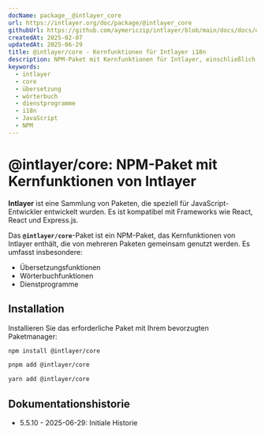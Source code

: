 ```yaml
---
docName: package__@intlayer_core
url: https://intlayer.org/doc/package/@intlayer_core
githubUrl: https://github.com/aymericzip/intlayer/blob/main/docs/docs/de/packages/@intlayer/core/index.md
createdAt: 2025-02-07
updatedAt: 2025-06-29
title: @intlayer/core - Kernfunktionen für Intlayer i18n
description: NPM-Paket mit Kernfunktionen für Intlayer, einschließlich Übersetzungsfunktionen, Wörterbuchfunktionen und Dienstprogrammen für die Internationalisierung.
keywords:
  - intlayer
  - core
  - übersetzung
  - wörterbuch
  - dienstprogramme
  - i18n
  - JavaScript
  - NPM
---
```


# @intlayer/core: NPM-Paket mit Kernfunktionen von Intlayer

**Intlayer** ist eine Sammlung von Paketen, die speziell für JavaScript-Entwickler entwickelt wurden. Es ist kompatibel mit Frameworks wie React, React und Express.js.

Das **`@intlayer/core`**-Paket ist ein NPM-Paket, das Kernfunktionen von Intlayer enthält, die von mehreren Paketen gemeinsam genutzt werden. Es umfasst insbesondere:

- Übersetzungsfunktionen
- Wörterbuchfunktionen
- Dienstprogramme

## Installation

Installieren Sie das erforderliche Paket mit Ihrem bevorzugten Paketmanager:

```bash packageManager="npm"
npm install @intlayer/core
```

```bash packageManager="pnpm"
pnpm add @intlayer/core
```

```bash packageManager="yarn"
yarn add @intlayer/core
```

## Dokumentationshistorie

- 5.5.10 - 2025-06-29: Initiale Historie
